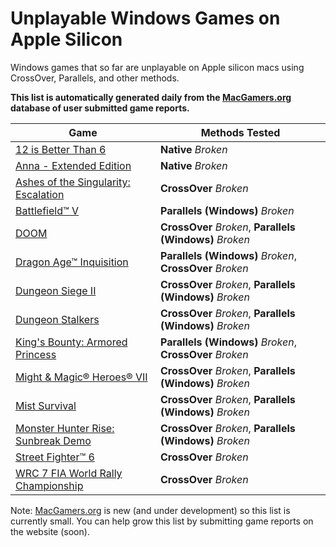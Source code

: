 # Unplayable Windows Games on Apple Silicon

Windows games that so far are unplayable on Apple silicon macs using CrossOver, Parallels, and other
methods.

**This list is automatically generated daily from the [MacGamers.org](https://macgamers.org/) database of user submitted
game reports.**

| Game                                                                                                    | Methods Tested                                           |
|---------------------------------------------------------------------------------------------------------|----------------------------------------------------------|
| [12 is Better Than 6](https://macgamers.org/games/12-is-better-than-6)                                  | **Native** *Broken*                                      |
| [Anna - Extended Edition](https://macgamers.org/games/anna-extended-edition)                            | **Native** *Broken*                                      |
| [Ashes of the Singularity: Escalation](https://macgamers.org/games/ashes-of-the-singularity-escalation) | **CrossOver** *Broken*                                   |
| [Battlefield™ V](https://macgamers.org/games/battlefield-v)                                           | **Parallels (Windows)** *Broken*                         |
| [DOOM](https://macgamers.org/games/doom)                                                                | **CrossOver** *Broken*, **Parallels (Windows)** *Broken* |
| [Dragon Age™ Inquisition](https://macgamers.org/games/dragon-age-inquisition)                         | **Parallels (Windows)** *Broken*, **CrossOver** *Broken* |
| [Dungeon Siege II](https://macgamers.org/games/dungeon-siege-ii)                                        | **CrossOver** *Broken*, **Parallels (Windows)** *Broken* |
| [Dungeon Stalkers](https://macgamers.org/games/dungeon-stalkers)                                        | **CrossOver** *Broken*, **Parallels (Windows)** *Broken* |
| [King's Bounty: Armored Princess](https://macgamers.org/games/kings-bounty-armored-princess)            | **Parallels (Windows)** *Broken*, **CrossOver** *Broken* |
| [Might & Magic® Heroes® VII](https://macgamers.org/games/might-magic-heroes-vii)                      | **CrossOver** *Broken*, **Parallels (Windows)** *Broken* |
| [Mist Survival](https://macgamers.org/games/mist-survival)                                              | **CrossOver** *Broken*, **Parallels (Windows)** *Broken* |
| [Monster Hunter Rise: Sunbreak Demo](https://macgamers.org/games/monster-hunter-rise-sunbreak-demo)     | **CrossOver** *Broken*, **Parallels (Windows)** *Broken* |
| [Street Fighter™ 6](https://macgamers.org/games/street-fighter-6)                                     | **CrossOver** *Broken*                                   |
| [WRC 7 FIA World Rally Championship](https://macgamers.org/games/wrc-7-fia-world-rally-championship)    | **CrossOver** *Broken*                                   |


Note: [MacGamers.org](https://macgamers.org/) is new (and under development) so this list is currently small. You can
help grow this list by submitting game reports on the website (soon).
